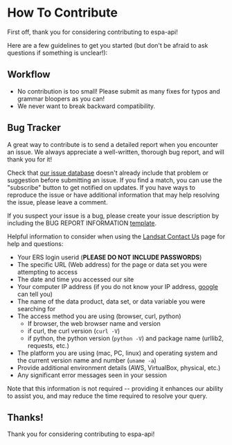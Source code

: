 # How To Contribute

First off, thank you for considering contributing to espa-api!

Here are a few guidelines to get you started (but don't be afraid to ask 
questions if something is unclear!):

## Workflow

* No contribution is too small! Please submit as many fixes for typos and grammar bloopers as you can!
* We never want to break backward compatibility. 

## Bug Tracker

A great way to contribute is to send a detailed report when you encounter an issue. 
We always appreciate a well-written, thorough bug report, and will thank you for it!

Check that [our issue database](https://github.com/USGS-EROS/espa-api/issues)
doesn't already include that problem or suggestion before submitting an issue.
If you find a match, you can use the "subscribe" button to get notified on
updates. If you have ways to reproduce the issue or have additional information 
that may help resolving the issue, please leave a comment. 

If you suspect your issue is a bug, please create your issue description by 
including the BUG REPORT INFORMATION [template](ISSUE_TEMPLATE.md).

Helpful information to consider when using the [Landsat Contact Us](https://landsat.usgs.gov/contactus.php) page for help and questions:
  * Your ERS login userid (**PLEASE DO NOT INCLUDE PASSWORDS**)
  * The specific URL (Web address) for the page or data set you were attempting to access
  * The date and time you accessed our site
  * Your computer IP address (if you do not know your IP address, [google](https://www.google.com/#q=ip+address) can tell you)
  * The name of the data product, data set, or data variable you were searching for
  * The access method you are using (browser, curl, python)
    * If browser, the web browser name and version
    * if curl, the curl version (`curl -V`)
    * if python, the python version (`python -V`) and package name (urllib2, requests, etc.)
  * The platform you are using (mac, PC, linux) and operating system and the current version name and number (`uname -a`)
  * Provide additional environment details (AWS, VirtualBox, physical, etc.)
  * Any significant error messages seen in your session

Note that this information is not required -- providing it enhances our ability 
to assist you, and may reduce the time required to resolve your query.

## Thanks!

Thank you for considering contributing to espa-api!
